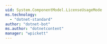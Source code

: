 ```yaml
---
uid: System.ComponentModel.LicenseUsageMode
ms.technology: 
  - "dotnet-standard"
author: "dotnet-bot"
ms.author: "dotnetcontent"
manager: "wpickett"
---
```

